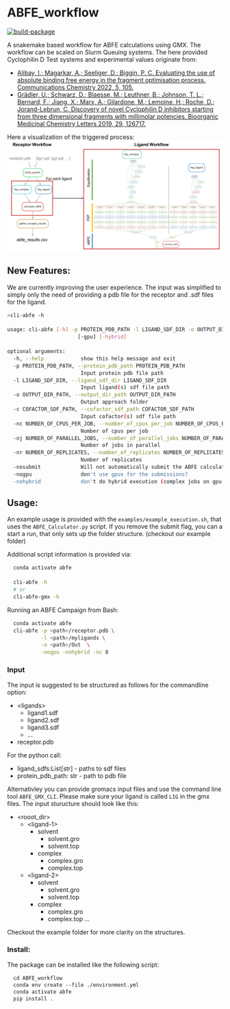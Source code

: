 # ABFE_workflow
[![build-package](https://github.com/bigginlab/ABFE_workflow/actions/workflows/build-package.yml/badge.svg)](https://github.com/bigginlab/ABFE_workflow/actions/workflows/build-package.yml)

A snakemake based workflow for ABFE calculations using GMX. The workflow can be scaled on Slurm Queuing systems.
The here provided Cyclophilin D Test systems and experimental values originate from:
* [Alibay, I.; Magarkar, A.; Seeliger, D.; Biggin, P. C. Evaluating the use of absolute binding
free energy in the fragment optimisation process. Communications Chemistry 2022, 5,
105.](https://doi.org/10.1038/s42004-022-00721-4)
* [Grädler, U.; Schwarz, D.; Blaesse, M.; Leuthner, B.; Johnson, T. L.; Bernard, F.; Jiang, X.; Marx, A.; Gilardone, M.; Lemoine, H.; Roche, D.; Jorand-Lebrun, C. Discovery of novel Cyclophilin D inhibitors starting from three dimensional fragments with
millimolar potencies. Bioorganic Medicinal Chemistry Letters 2019, 29, 126717.](https://doi.org/10.1016/j.bmcl.2019.126717)

Here a visualization of the triggered process:
![](.img/full_snakemake_DAG.png)


## New Features:
We are currently improving the user experience. The input was simplified to simply only the need of providing a pdb file for the receptor and .sdf files for the ligand.

```bash
>cli-abfe -h

usage: cli-abfe [-h] -p PROTEIN_PDB_PATH -l LIGAND_SDF_DIR -o OUTPUT_DIR_PATH [-c COFACTOR_SDF_PATH] [-nc NUMBER_OF_CPUS_PER_JOB] [-nj NUMBER_OF_PARALLEL_JOBS] [-nr NUMBER_OF_REPLICATES] [-submit]
                       [-gpu] [-hybrid]

optional arguments:
  -h, --help            show this help message and exit
  -p PROTEIN_PDB_PATH, --protein_pdb_path PROTEIN_PDB_PATH
                        Input protein pdb file path
  -l LIGAND_SDF_DIR, --ligand_sdf_dir LIGAND_SDF_DIR
                        Input ligand(s) sdf file path
  -o OUTPUT_DIR_PATH, --output_dir_path OUTPUT_DIR_PATH
                        Output approach folder
  -c COFACTOR_SDF_PATH, --cofactor_sdf_path COFACTOR_SDF_PATH
                        Input cofactor(s) sdf file path
  -nc NUMBER_OF_CPUS_PER_JOB, --number_of_cpus_per_job NUMBER_OF_CPUS_PER_JOB
                        Number of cpus per job
  -nj NUMBER_OF_PARALLEL_JOBS, --number_of_parallel_jobs NUMBER_OF_PARALLEL_JOBS
                        Number of jobs in parallel
  -nr NUMBER_OF_REPLICATES, --number_of_replicates NUMBER_OF_REPLICATES
                        Number of replicates
  -nosubmit             Will not automatically submit the ABFE calculations
  -nogpu                don't use gpus for the submissions?
  -nohybrid             don't do hybrid execution (complex jobs on gpu and ligand jobs on cpu (requires gpu flag))
```


## Usage: 
An example usage is provided with the `examples/example_execution.sh`, that uses the  `ABFE_Calculator.py` script.
If you remove the submit flag, you can a start a run, that only sets up the folder structure. (checkout our example folder)

Additional script information is provided via:
```bash
  conda activate abfe

  cli-abfe -h
  # or
  cli-abfe-gmx -h
```

Running an ABFE Campaign from Bash:
```bash
  conda activate abfe
  cli-abfe -p <path>/receptor.pdb \
           -l <path>/myligands \
           -o <path>/Out  \
           -nogpu -nohybrid -nc 8
```

### Input
The input is suggested to be structured as follows for the commandline option:
  * \<ligands\>
     * ligand1.sdf
     * ligand2.sdf
     * ligand3.sdf
     * ...
   * receptor.pdb

For the python call: 
 * ligand_sdfs:List[str] - paths to sdf files
 * protein_pdb_path: str - path to pdb file 

Alternativley you can provide gromacs input files and use the command line tool `ABFE_GMX_CLI`. Please make sure your ligand is called `LIG` in the gmx files. The input sturucture should look like this:
  * \<rooot_dir\>
    * \<ligand-1\>
      * solvent
        * solvent.gro
        * solvent.top
      * complex
        * complex.gro
        * complex.top
    * \<ligand-2\>
      * solvent
        * solvent.gro
        * solvent.top
      * complex
        * complex.gro
        * complex.top
        ...
          
Checkout the example folder for more clarity on the structures.

### Install:
The package can be installed like the following script:
```
  cd ABFE_workflow
  conda env create --file ./environment.yml
  conda activate abfe
  pip install .
```

